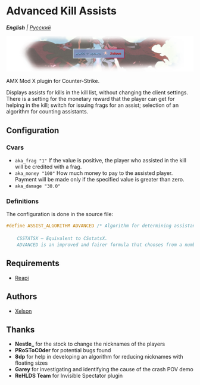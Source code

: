 # Advanced Kill Assists

_**English** | [Русский](README.ru.md)_

![Advanced Kill Assists](images/advanced_kill_assists.png)

AMX Mod X plugin for Counter-Strike.

Displays assists for kills in the kill list, without changing the client settings.
There is a setting for the monetary reward that the player can get for helping in the kill; switch for issuing frags for an assist; selection of an algorithm for counting assistants.

## Configuration
### Cvars
- ```aka_frag "1"``` If the value is positive, the player who assisted in the kill will be credited with a frag.
- ```aka_money "100"``` How much money to pay to the assisted player. Payment will be made only if the specified value is greater than zero.
- ```aka_damage "30.0"```

### Definitions
The configuration is done in the source file:
```c
#define ASSIST_ALGORITHM ADVANCED /* Algorithm for determining assistants in the assassination. The default is ADVANCED.

	CSSTATSX — Equivalent to CSstatsX.
	ADVANCED is an improved and fairer formula that chooses from a number of other assistants who has dealt the most damage victim and whose percentage of damage from the total damage from all is at least DAMAGE_FOR_ASSIST percent. */
```

## Requirements
- [Reapi](https://github.com/s1lentq/reapi)

## Authors
- [Xelson](https://github.com/Xelson)

## Thanks
- **Nestle_** for the stock to change the nicknames of the players
- **PRoSToC0der** for potential bugs found
- **8dp** for help in developing an algorithm for reducing nicknames with floating sizes
- **Garey** for investigating and identifying the cause of the crash POV demo
- **ReHLDS Team** for Invisible Spectator plugin
